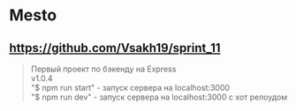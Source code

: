 # Mesto
## https://github.com/Vsakh19/sprint_11
>Первый проект по бэкенду на Express  
>v1.0.4  
"$ npm run start" - запуск сервера на localhost:3000  
"$ npm run dev" - запуск сервера на localhost:3000 с хот релоудом
